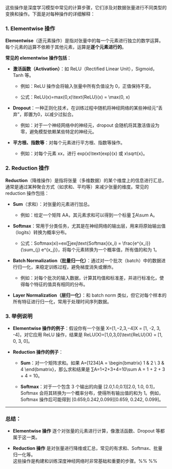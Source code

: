 这些操作是深度学习模型中常见的计算步骤，它们涉及对数据张量进行不同类型的变换和操作。下面是对每种操作的详细解释：

### 1. **Elementwise 操作**

**Elementwise**（逐元素操作）是指对张量中的每一个元素进行独立的数学运算。每个元素的运算不依赖于其他元素，运算是**逐个元素进行的**。

**常见的 elementwise 操作包括**：

- **激活函数（Activation）**：如 ReLU（Rectified Linear Unit），Sigmoid，Tanh 等。
    
    - 例如：ReLU 操作会将输入张量中所有负值设为 0，正值保持不变。
        
    - 公式：ReLU(x)=max⁡(0,x)\text{ReLU}(x) = \max(0, x)
        
- **Dropout**：一种正则化技术，在训练过程中随机将神经网络的某些神经元“丢弃”，即置为0，以减少过拟合。
    
    - 例如：对于一个神经网络中的神经元，dropout 会随机将其激活值设为零，避免模型依赖某些特定的神经元。
        
- **平方根、指数等**：对每个元素进行平方根、指数等操作。
    
    - 例如：对每个元素 xx，进行 exp(x)\text{exp}(x) 或 x\sqrt{x}。
        

### 2. **Reduction 操作**

**Reduction**（降维操作）是指将张量（多维数据）的某个维度上的信息进行汇总，通常是通过某种聚合方式（如求和、平均等）来减少张量的维度。常见的 reduction 操作包括：

- **Sum**（求和）：对张量的元素进行加总。
    
    - 例如：给定一个矩阵 AA，其元素求和可以得到一个标量 ∑A\sum A。
        
- **Softmax**：常用于分类任务，尤其是在神经网络的输出层，用来将原始输出值（logits）转换为概率分布。
    
    - 公式：Softmax(xi)=exi∑jexj\text{Softmax}(x_i) = \frac{e^{x_i}}{\sum_{j} e^{x_j}}，将每个元素转换为一个概率值，所有值的和为 1。
        
- **Batch Normalization（批量归一化）**：通过对一个批次（batch）中的数据进行归一化，来稳定训练过程，避免梯度消失或爆炸。
    
    - 例如：对每个批次的输入数据，计算其均值和标准差，并进行标准化，使得每个特征的值具有相同的分布。
        
- **Layer Normalization（层归一化）**：和 batch norm 类似，但它对每个样本的所有特征进行归一化，常用于处理时间序列数据。
    

### 3. **举例说明**

- **Elementwise 操作的例子**：假设你有一个张量 X=[1,−2,3,−4]X = [1, -2, 3, -4]，对它应用 ReLU 操作，结果是 ReLU(X)=[1,0,3,0]\text{ReLU}(X) = [1, 0, 3, 0]。
    
- **Reduction 操作的例子**：
    
    - **Sum**：对一个矩阵求和。如果 A=[1234]A = \begin{bmatrix} 1 & 2 \\ 3 & 4 \end{bmatrix}，那么求和结果是 ∑A=1+2+3+4=10\sum A = 1 + 2 + 3 + 4 = 10。
        
    - **Softmax**：对于一个包含 3 个输出的向量 [2.0,1.0,0.1][2.0, 1.0, 0.1]，Softmax 会将其转换为一个概率分布，使得所有输出值的和为 1。例如，Softmax 操作后可能得到 [0.659,0.242,0.099][0.659, 0.242, 0.099]。
        

---

### 总结：

- **Elementwise 操作** 逐个对张量的元素进行计算，像激活函数、Dropout 等都属于这一类。
    
- **Reduction 操作** 是对张量进行降维或汇总，常见的有求和、Softmax、批量归一化等。  
    这些操作是构建和训练深度神经网络时非常基础和重要的步骤。%%  %%